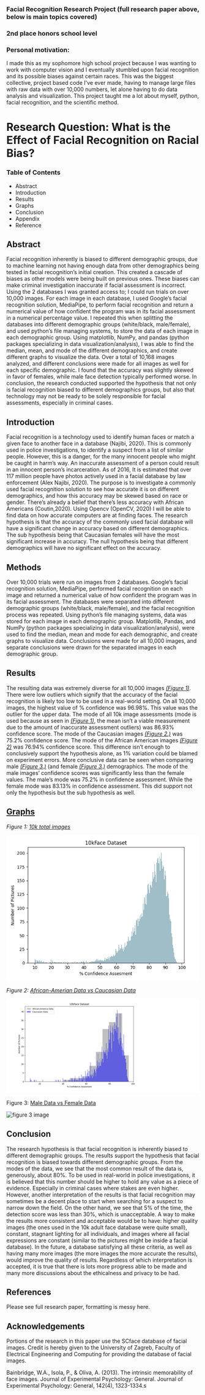 ### Facial Recognition Research Project (full research paper above, below is main topics covered)
### 2nd place honors school level

### Personal motivation:
I made this as my sophomore high school project because I was wanting to work with computer vision and I eventually stumbled upon facial recognition and its possible biases against certain races. 
This was the biggest collective, project based code I've ever made, having to manage large files with raw data with over 10,000 numbers, let alone having to do data analysis and visualization. This project taught me a lot about myself, python, facial recognition, and the scientific method.
# Research Question: What is the Effect of Facial Recognition on Racial Bias?

### Table of Contents

- Abstract
- Introduction 
- Results
- Graphs 
- Conclusion 
- Appendix
- Reference 


## Abstract

Facial recognition inherently is biased to different demographic groups, due to machine learning not having enough data from other demographics being tested in facial recognition’s initial creation. This created a cascade of biases as other models were being built on previous ones. These biases can make criminal investigation inaccurate if facial assessment is incorrect.
Using the 2 databases I was granted access to; I could run trials on over 10,000 images. For each image in each database, I used Google’s facial recognition solution, MediaPipe, to perform facial recognition and return a numerical value of how confident the program was in its facial assessment in a numerical percentage value. I repeated this when splitting the databases into different demographic groups (white/black, male/female), and used python’s file managing systems, to store the data of each image in each demographic group.
Using matplotlib, NumPy, and pandas (python packages specializing in data visualization/analysis), I was able to find the median, mean, and mode of the different demographics, and create different graphs to visualize the data. 
Over a total of 10,168 images analyzed, and different conclusions were made for all images as well for each specific demographic. I found that the accuracy was slightly skewed in favor of females, while male face detection typically performed worse. 
In conclusion, the research conducted supported the hypothesis that not only is facial recognition biased to different demographics groups, but also that technology may not be ready to be solely responsible for facial assessments, especially in criminal cases. 


## Introduction

  Facial recognition is a technology used to identify human faces or match a given face to another face in a database (Najibi, 2020). This is commonly used in police investigations, to identify a suspect from a list of similar people. However, this is a danger, for the many innocent people who might be caught in harm’s way. An inaccurate assessment of a person could result in an innocent person’s incarceration. As of 2016, It is estimated that over 117 million people have photos actively used in a facial database by law enforcement (Alex Najibi, 2020). The purpose is to investigate a commonly used facial recognition solution to see how accurate it is on different demographics, and how this accuracy may be skewed based on race or gender. There’s already a belief that there’s less accuracy with African Americans (Coutin,2020). Using Opencv (OpenCV, 2020) I will be able to find data on how accurate computers are at finding faces. The research hypothesis is that the accuracy of the commonly used facial database will have a significant change in accuracy based on different demographics. The sub hypothesis being that Caucasian females will have the most significant increase in accuracy. The null hypothesis being that different demographics will have no significant effect on the accuracy.

## Methods

Over 10,000 trials were run on images from 2 databases.  Google’s facial recognition solution, MediaPipe, performed facial recognition on each image and returned a numerical value of how confident the program was in its facial assessment. The databases were separated into different demographic groups (white/black, male/female), and the facial recognition process was repeated. Using python’s file managing systems, data was stored for each image in each demographic group. Matplotlib, Pandas, and NumPy (python packages specializing in data visualization/analysis), were used to find the median, mean and mode for each demographic, and create graphs to visualize data. Conclusions were made for all 10,000 images, and separate conclusions were drawn for the separated images in each demographic group. 

## Results

The resulting data was extremely diverse for all 10,000 images [*(Figure 1)*](Graphs/10k_total_main.png). There were low outliers which signify that the accuracy of the facial recognition is likely too low to be used in a real-world setting. On all 10,000 images, the highest value of % confidence was 96.98%. This value was the outlier for the upper data. The mode of all 10k image assessments (mode is used because as seen in [*(Figure 1)*](Graphs/10k_total_main.png), the mean isn’t a viable measurement due to the amount of inaccurate assessment outliers) was 86.93% confidence score. The mode of the Caucasian images [*(Figure 2.)*](Graphs/african_amerian_vs_white_data.png) was 75.2% confidence score. The mode of the African American images [*(Figure 2)*](Graphs/african_amerian_vs_white_data.png) was 76.94% confidence score. This difference isn’t enough to conclusively support the hypothesis alone, as 1% variation could be blamed on experiment errors. More conclusive data can be seen when comparing male [*(Figure 3.)*](Graphs/male_vs_female_data.png) (and female [*(Figure 3.)*](Graphs/male_vs_female_data.png) demographics. The mode of the male images’ confidence scores was significantly less than the female values. The male’s mode was 75.2% in confidence assessment. While the female mode was 83.13% in confidence assessment. This did support not only the hypothesis but the sub hypothesis as well.

## [Graphs](Graphs/)



*Figure 1: [10k total images](Graphs/10k_total_main.png)*


![figure 1 image](https://github.com/Noah6544/Facial_Recognition_Research_Project/blob/main/Graphs/10k%20total%20images%20bins%20=%20250%20square%20acutal%20color.png?raw=true)


*Figure 2: [African-Amerian Data vs Caucasian Data](Graphs/african_amerian_vs_white_data.png)*

![figure 2 image](https://github.com/Noah6544/Facial_Recognition_Research_Project/blob/main/Graphs/african_amerian_vs_white_data.png?raw=true)


Figure 3: [Male Data vs Female Data](Graphs/male_vs_female_data.png)

![figure 3 image](https://user-images.githubusercontent.com/56573280/159721323-4191c708-2ce2-41ac-ba4d-09adc1d36ba0.png)

## Conclusion

The research hypothesis is that facial recognition is inherently biased to different demographic groups. The results support the hypothesis that facial recognition is biased towards different demographic groups. From the modes of the data, we see that the most common result of the data is, generously, about 80%. To be used in real-world in police investigations, it is believed that this number should be higher to hold any value as a piece of evidence. Especially in criminal cases where stakes are even higher. However, another interpretation of the results is that facial recognition may sometimes be a decent place to start when searching for a suspect to narrow down the field. On the other hand, we see that 5% of the time, the detection score was less than 30%, which is unacceptable. A way to make the results more consistent and acceptable would be to have: higher quality images (the ones used in the 10k adult face database were quite small), constant, stagnant lighting for all individuals, and images where all facial expressions are constant (similar to the pictures might be inside a facial database). In the future, a database satisfying all these criteria, as well as having many more images (the more images the more accurate the results), would improve the quality of results. Regardless of which interpretation is accepted, it is true that there is lots more progress able to be made and many more discussions about the ethicalness and privacy to be had.

## References
Please see full research paper, formatting is messy here.

## Acknowledgements
Portions of the research in this paper use the SCface database of facial images. Credit is hereby given to the University of Zagreb, Faculty of Electrical Engineering and Computing for providing the database of facial images.

Bainbridge, W.A., Isola, P., & Oliva, A. (2013). The intrinsic memorability of face images. Journal of Experimental Psychology: General. Journal of Experimental Psychology: General, 142(4), 1323-1334.s


